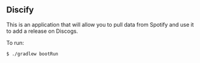 ## Discify

This is an application that will allow you to pull data from Spotify and use it to add a release on Discogs.

To run:

```
$ ./gradlew bootRun
```

